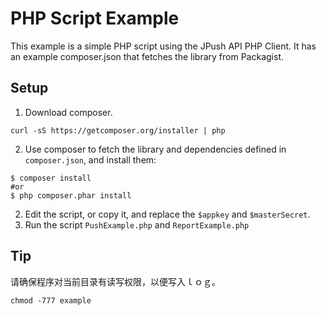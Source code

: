 # PHP Script Example
This example is a simple PHP script using the JPush API PHP Client. It has an example composer.json that fetches the library from Packagist.

## Setup

 1. Download composer.
 ```
 curl -sS https://getcomposer.org/installer | php
 ```
 2. Use composer to fetch the library and dependencies defined in `composer.json`, and install them:

```
$ composer install
#or
$ php composer.phar install
```

 2. Edit the script, or copy it, and replace the `$appkey` and `$masterSecret`.
 3. Run the script `PushExample.php` and `ReportExample.php`

 ## Tip
 请确保程序对当前目录有读写权限，以便写入ｌｏｇ。

 ```
 chmod -777 example
 ```

